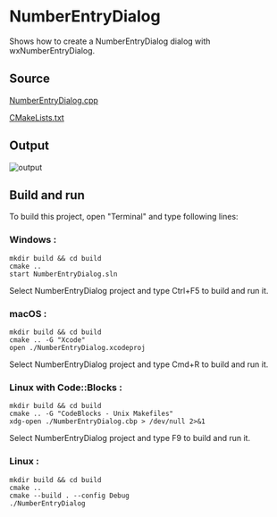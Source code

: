 # NumberEntryDialog

Shows how to create a NumberEntryDialog dialog with wxNumberEntryDialog.

## Source

[NumberEntryDialog.cpp](NumberEntryDialog.cpp)

[CMakeLists.txt](CMakeLists.txt)

## Output

![output](../../../docs/Pictures/NumericEntryDialog.png)

## Build and run

To build this project, open "Terminal" and type following lines:

### Windows :

``` shell
mkdir build && cd build
cmake .. 
start NumberEntryDialog.sln
```

Select NumberEntryDialog project and type Ctrl+F5 to build and run it.

### macOS :

``` shell
mkdir build && cd build
cmake .. -G "Xcode"
open ./NumberEntryDialog.xcodeproj
```

Select NumberEntryDialog project and type Cmd+R to build and run it.

### Linux with Code::Blocks :

``` shell
mkdir build && cd build
cmake .. -G "CodeBlocks - Unix Makefiles"
xdg-open ./NumberEntryDialog.cbp > /dev/null 2>&1
```

Select NumberEntryDialog project and type F9 to build and run it.

### Linux :

``` shell
mkdir build && cd build
cmake .. 
cmake --build . --config Debug
./NumberEntryDialog
```
